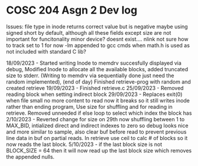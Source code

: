 # COSC 204 Asgn 2 Dev log

Issues:
file type in inode returns correct value but is negative maybe using signed short by default, although all these fields except size are not important for funcitonality
minor device? doesnt exist....
nlink not sure how to track set to 1 for now
-lm appended to gcc cmds when math.h is used as not included with standard C lib?

18/09/2023 - Started writing Inode to memdrv succesfully displayed via debug, Modified Inode to allocate all the available blocks, added truncated size to stderr. (Writing to memdrv via sequentially done just need the random implemented), (end of day) Finished retrieve-prog with random and created retrieve
19/09/2023 - Finished retrieve.c 
25/09/2023 - Removed reading block when setting indirect block
29/09/2023 - Replaces exit(0) when file small no more content to read now it breaks so it still writes inode rather than ending program, Use size for shuffling and for reading in retrieve. Removed unneeded if else loop to select which index the block has
2/10/2023 - Reverted change for size on 29th now shuffling between 1 to MAX_BID, intialized direct and indirect indexes to zero so debug looks nice and more similar to sample, also clear buf before read to prevent previous line data in buf on partial reads. In retrieve use ceil to calc # of blocks so it now reads the last block.
5/10/2023 - if the last block size is not BLOCK_SIZE = 64 then it will now read up the last block size which removes the appended nulls. 